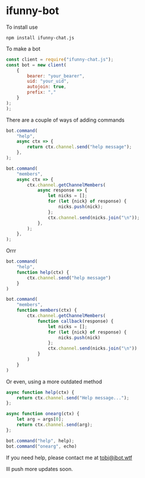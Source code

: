 # ifunny-bot

To install use

`npm install ifunny-chat.js`

To make a bot

```js
const client = require("ifunny-chat.js");
const bot = new client(
    {
        bearer: "your_bearer",
        uid: "your_uid",
        autojoin: true,
        prefix: ","
    }
);
);
```

There are a couple of ways of adding commands

```js
bot.command(
    "help",
    async ctx => {
        return ctx.channel.send("help message");
    },
);

bot.command(
    "members",
    async ctx => {
        ctx.channel.getChannelMembers(
            async response => {
                let nicks = [];
                for (let {nick} of response) {
                    nicks.push(nick);
                };
                ctx.channel.send(nicks.join("\n"));
            },
        );
    },
);
```

Orrr 

```js
bot.command(
    "help",
    function help(ctx) {
        ctx.channel.send("help message")
    }
)

bot.command(
    "members",
    function members(ctx) {
        ctx.channel.getChannelMembers(
            function callback(response) {
                let nicks = [];
                for (let {nick} of response) {
                    nicks.push(nick)
                };
                ctx.channel.send(nicks.join("\n"))
            }
        )
    }
)
```

Or even, using a more outdated method

```js
async function help(ctx) {
    return ctx.channel.send("Help message...");
};

async function onearg(ctx) {
    let arg = args[0];
    return ctx.channel.send(arg);
};

bot.command("help", help);
bot.command("onearg", echo)
```

If you need help, please contact me at tobi@ibot.wtf

Ill push more updates soon.